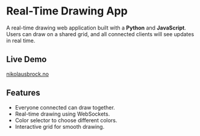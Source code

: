 # Real-Time Drawing App

A real-time drawing web application built with a **Python** and **JavaScript**. Users can draw on a shared grid, and all connected clients will see updates in real time.

## Live Demo
[nikolausbrock.no](https://nikolausbrock.no)


## Features
- Everyone connected can draw together.
- Real-time drawing using WebSockets.
- Color selector to choose different colors.
- Interactive grid for smooth drawing.
